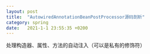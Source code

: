```yaml
---
layout: post
title:  "AutowiredAnnotationBeanPostProcessor源码剖析"
category: spring
date:   2021-1-1 23:55:35 +0200
---
```


处理构造器、属性、方法的自动注入（可以是私有的修饰符）
